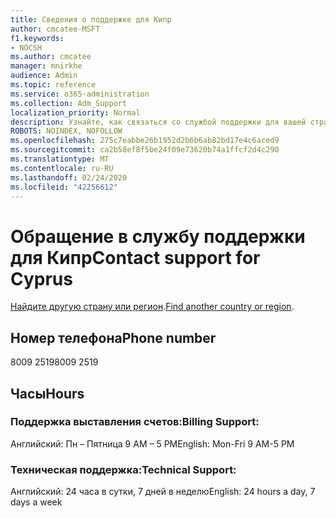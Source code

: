 ```yaml
---
title: Сведения о поддержке для Кипр
author: cmcatee-MSFT
f1.keywords:
- NOCSH
ms.author: cmcatee
manager: mnirkhe
audience: Admin
ms.topic: reference
ms.service: o365-administration
ms.collection: Adm_Support
localization_priority: Normal
description: Узнайте, как связаться со службой поддержки для вашей страны или региона.
ROBOTS: NOINDEX, NOFOLLOW
ms.openlocfilehash: 275c7eabbe26b1952d2b6b6ab82bd17e4c6aced9
ms.sourcegitcommit: ca2b58ef8f5be24f09e73620b74a1ffcf2d4c290
ms.translationtype: MT
ms.contentlocale: ru-RU
ms.lasthandoff: 02/24/2020
ms.locfileid: "42256612"
---
```

# <a name="contact-support-for-cyprus"></a><span data-ttu-id="1fad8-103">Обращение в службу поддержки для Кипр</span><span class="sxs-lookup"><span data-stu-id="1fad8-103">Contact support for Cyprus</span></span>

<span data-ttu-id="1fad8-104">[Найдите другую страну или регион](../contact-support-for-business-products.md).</span><span class="sxs-lookup"><span data-stu-id="1fad8-104">[Find another country or region](../contact-support-for-business-products.md).</span></span>

## <a name="phone-number"></a><span data-ttu-id="1fad8-105">Номер телефона</span><span class="sxs-lookup"><span data-stu-id="1fad8-105">Phone number</span></span>
<span data-ttu-id="1fad8-106">8009 2519</span><span class="sxs-lookup"><span data-stu-id="1fad8-106">8009 2519</span></span>

## <a name="hours"></a><span data-ttu-id="1fad8-107">Часы</span><span class="sxs-lookup"><span data-stu-id="1fad8-107">Hours</span></span>
### <a name="billing-support"></a><span data-ttu-id="1fad8-108">Поддержка выставления счетов:</span><span class="sxs-lookup"><span data-stu-id="1fad8-108">Billing Support:</span></span>

<span data-ttu-id="1fad8-109">Английский: Пн – Пятница 9 AM – 5 PM</span><span class="sxs-lookup"><span data-stu-id="1fad8-109">English: Mon-Fri 9 AM-5 PM</span></span>

### <a name="technical-support"></a><span data-ttu-id="1fad8-110">Техническая поддержка:</span><span class="sxs-lookup"><span data-stu-id="1fad8-110">Technical Support:</span></span>

<span data-ttu-id="1fad8-111">Английский: 24 часа в сутки, 7 дней в неделю</span><span class="sxs-lookup"><span data-stu-id="1fad8-111">English: 24 hours a day, 7 days a week</span></span>